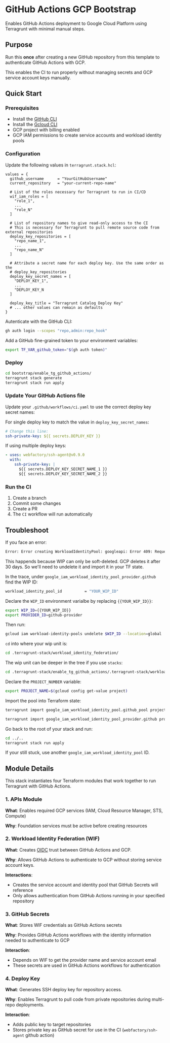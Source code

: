 # GitHub Actions GCP Bootstrap
Enables GitHub Actions deployment to Google Cloud Platform using Terragrunt with minimal manual steps.

## Purpose

Run this **once** after creating a new GitHub repository from this template to authenticate GitHub Actions with GCP.

This enables the CI to run properly without managing secrets and GCP service account keys manually.

## Quick Start

### Prerequisites
- Install the [GitHub CLI](https://github.com/cli/cli#installation)
- Install the [Gcloud CLI](https://cloud.google.com/sdk/docs/install)
- GCP project with billing enabled
- GCP IAM permissions to create service accounts and workload identity pools

### Configuration

Update the following values in `terragrunt.stack.hcl`:

```hcl
values = {
  github_username      = "YourGitHubUsername"
  current_repository   = "your-current-repo-name"

  # List of the roles necessary for Terragrunt to run in CI/CD
  wif_iam_roles = [
    "role_1",
    ...
    "role_N"
  ]

  # List of repository names to give read-only access to the CI
  # This is necessary for Terragrunt to pull remote source code from external repositories
  deploy_key_repositories = [
    "repo_name_1",
    ...
    "repo_name_N"
  ]

  # Attribute a secret name for each deploy key. Use the same order as the
  # deploy_key_repositories
  deploy_key_secret_names = [
    "DEPLOY_KEY_1",
    ...
    "DEPLOY_KEY_N
  ]

  deploy_key_title = "Terragrunt Catalog Deploy Key"
  # ... other values can remain as defaults
}
```

Autenticate with the GitHub CLI:
```bash
gh auth login --scopes "repo,admin:repo_hook"
```

Add a GitHub fine-grained token to your environment variables:
```bash
export TF_VAR_github_token="$(gh auth token)"
```

### Deploy
```bash
cd bootstrap/enable_tg_github_actions/
terragrunt stack generate
terragrunt stack run apply
```

### Update Your GitHub Actions file

Update your `.github/workflows/ci.yaml` to use the correct deploy key secret names:

For single deploy key to match the value in `deploy_key_secret_names`:
```yaml
# Change this line:
ssh-private-key: ${{ secrets.DEPLOY_KEY }}
```

If using multiple deploy keys:
```yaml
- uses: webfactory/ssh-agent@v0.9.0
  with:
    ssh-private-key: |
      ${{ secrets.DEPLOY_KEY_SECRET_NAME_1 }}
      ${{ secrets.DEPLOY_KEY_SECRET_NAME_2 }}
```

### Run the CI

1. Create a branch
2. Commit some changes
3. Create a PR
4. The `CI` workflow will run automatically

## Troubleshoot
If you face an error:
```bash
Error: Error creating WorkloadIdentityPool: googleapi: Error 409: Requested entity already exists
```

This happends because WIP can only be soft-deleted. GCP deletes it after 30 days.
So we'll need to undelete it and import it in your TF state.

In the trace, under `google_iam_workload_identity_pool_provider.github` find the WIP ID:
```bash
workload_identity_pool_id          = "YOUR_WIP_ID"
```

Declare the `WIP_ID` environment varialbe by replacing `{{YOUR_WIP_ID}}`:
```bash
export WIP_ID={{YOUR_WIP_ID}}
export PROVIDER_ID=github-provider
```

Then run:
```bash
gcloud iam workload-identity-pools undelete $WIP_ID --location=global
```

`cd` into where your wip unit is:
```bash
cd .terragrunt-stack/workload_identity_federation/
```

The wip unit can be deeper in the tree if you use `stacks`:
```bash
cd .terragrunt-stack/enable_tg_github_actions/.terragrunt-stack/workload_identity_federation
```

Declare the `PROJECT_NUMBER` variable:
```bash
export PROJECT_NAME=$(gcloud config get-value project)
```

Import the pool into Terraform state:
```bash
terragrunt import google_iam_workload_identity_pool.github_pool projects/$PROJECT_NAME/locations/global/workloadIdentityPools/$WIP_ID

terragrunt import google_iam_workload_identity_pool_provider.github projects/$PROJECT_NAME/locations/global/workloadIdentityPools/$WIP_ID/providers/$PROVIDER_ID
```

Go back to the root of your stack and run:
```bash
cd ../..
terragrunt stack run apply
```

If your still stuck, use another `google_iam_workload_identity_pool` ID.

## Module Details

This stack instantiates four Terraform modules that work together to run Terragrunt with GitHub Actions.

### 1. APIs Module
**What**: Enables required GCP services (IAM, Cloud Resource Manager, STS, Compute)

**Why**: Foundation services must be active before creating resources  

### 2. Workload Identity Federation (WIF)
**What**: Creates [OIDC](http://docs.github.com/en/actions/concepts/security/openid-connect) trust between GitHub Actions and GCP.

**Why**: Allows GitHub Actions to authenticate to GCP without storing service account keys.

**Interactions**:
- Creates the service account and identity pool that GitHub Secrets will reference
- Only allows authentication from GitHub Actions running in your specified repository 

### 3. GitHub Secrets
**What**: Stores WIF credentials as GitHub Actions secrets

**Why**: Provides GitHub Actions workflows with the identity information needed to authenticate to GCP

**Interaction**: 
- Depends on WIF to get the provider name and service account email
- These secrets are used in GitHub Actions workflows for authentication

### 4. Deploy Key
**What**: Generates SSH deploy key for repository access.

**Why**: Enables Terragrunt to pull code from private repositories during multi-repo deployments.

**Interaction**: 
- Adds public key to target repositories
- Stores private key as GitHub secret for use in the CI (`webfactory/ssh-agent` github action)